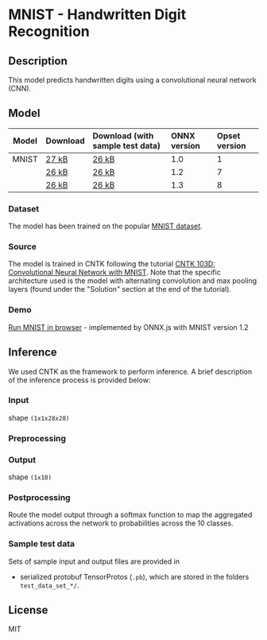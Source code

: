 # MNIST - Handwritten Digit Recognition

## Description
This model predicts handwritten digits using a convolutional neural network (CNN).

## Model
|Model|Download|Download (with sample test data)| ONNX version |Opset version|
|-----|:-------|:-------------------------------|:-------------|:------------|
|MNIST|[27 kB](model/mnist-1.onnx)|[26 kB](model/mnist-1.tar.gz) |1.0  |1 |
|     |[26 kB](model/mnist-7.onnx)|[26 kB](model/mnist-7.tar.gz) |1.2  |7 |
|     |[26 kB](model/mnist-8.onnx)|[26 kB](model/mnist-8.tar.gz) |1.3  |8 |

### Dataset
The model has been trained on the popular [MNIST dataset](http://yann.lecun.com/exdb/mnist/).

### Source
The model is trained in CNTK following the tutorial [CNTK 103D: Convolutional Neural Network with MNIST](https://github.com/Microsoft/CNTK/blob/master/Tutorials/CNTK_103D_MNIST_ConvolutionalNeuralNetwork.ipynb). Note that the specific architecture used is the model with alternating convolution and max pooling layers (found under the "Solution" section at the end of the tutorial).

### Demo
[Run MNIST in browser](https://microsoft.github.io/onnxjs-demo/#/mnist) - implemented by ONNX.js with MNIST version 1.2

## Inference
We used CNTK as the framework to perform inference. A brief description of the inference process is provided below:

### Input
shape `(1x1x28x28)`

### Preprocessing

### Output
shape `(1x10)`

### Postprocessing
Route the model output through a softmax function to map the aggregated activations across the network to probabilities across the 10 classes.

### Sample test data
Sets of sample input and output files are provided in
* serialized protobuf TensorProtos (`.pb`), which are stored in the folders `test_data_set_*/`.

## License
MIT
